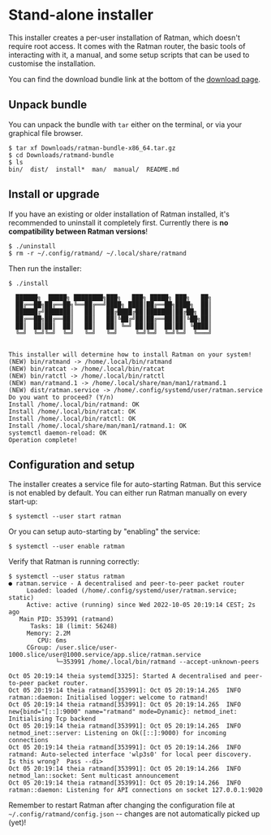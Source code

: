 # Stand-alone installer

This installer creates a per-user installation of Ratman, which
doesn't require root access.  It comes with the Ratman router, the
basic tools of interacting with it, a manual, and some setup scripts
that can be used to customise the installation.

You can find the download bundle link at the bottom of the [download
page](https://irde.st/download).


## Unpack bundle

You can unpack the bundle with `tar` either on the terminal, or via
your graphical file browser.

```
$ tar xf Downloads/ratman-bundle-x86_64.tar.gz
$ cd Downloads/ratmand-bundle
$ ls
bin/  dist/  install*  man/  manual/  README.md
```

## Install or upgrade

If you have an existing or older installation of Ratman installed,
it's recommended to uninstall it completely first.  Currently there is
**no compatibility between Ratman versions**!

```
$ ./uninstall
$ rm -r ~/.config/ratmand/ ~/.local/share/ratmand
```

Then run the installer:

```console
$ ./install

  ██████╗  █████╗ ████████╗███╗   ███╗ █████╗ ███╗   ██╗
  ██╔══██╗██╔══██╗╚══██╔══╝████╗ ████║██╔══██╗████╗  ██║
  ██████╔╝███████║   ██║   ██╔████╔██║███████║██╔██╗ ██║
  ██╔══██╗██╔══██║   ██║   ██║╚██╔╝██║██╔══██║██║╚██╗██║
  ██║  ██║██║  ██║   ██║   ██║ ╚═╝ ██║██║  ██║██║ ╚████║
  ╚═╝  ╚═╝╚═╝  ╚═╝   ╚═╝   ╚═╝     ╚═╝╚═╝  ╚═╝╚═╝  ╚═══╝


This installer will determine how to install Ratman on your system!
(NEW) bin/ratmand -> /home/.local/bin/ratmand
(NEW) bin/ratcat -> /home/.local/bin/ratcat
(NEW) bin/ratctl -> /home/.local/bin/ratctl
(NEW) man/ratmand.1 -> /home/.local/share/man/man1/ratmand.1
(NEW) dist/ratman.service -> /home/.config/systemd/user/ratman.service
Do you want to proceed? (Y/n) 
Install /home/.local/bin/ratmand: OK
Install /home/.local/bin/ratcat: OK
Install /home/.local/bin/ratctl: OK
Install /home/.local/share/man/man1/ratmand.1: OK
systemctl daemon-reload: OK
Operation complete!
```

## Configuration and setup

The installer creates a service file for auto-starting Ratman.  But
this service is not enabled by default.  You can either run Ratman
manually on every start-up:

```
$ systemctl --user start ratman
```

Or you can setup auto-starting by "enabling" the service:

```
$ systemctl --user enable ratman
```

Verify that Ratman is running correctly:

```
$ systemctl --user status ratman
● ratman.service - A decentralised and peer-to-peer packet router
     Loaded: loaded (/home/.config/systemd/user/ratman.service; static)
     Active: active (running) since Wed 2022-10-05 20:19:14 CEST; 2s ago
   Main PID: 353991 (ratmand)
      Tasks: 18 (limit: 56248)
     Memory: 2.2M
        CPU: 6ms
     CGroup: /user.slice/user-1000.slice/user@1000.service/app.slice/ratman.service
             └─353991 /home/.local/bin/ratmand --accept-unknown-peers

Oct 05 20:19:14 theia systemd[3325]: Started A decentralised and peer-to-peer packet router.
Oct 05 20:19:14 theia ratmand[353991]: Oct 05 20:19:14.265  INFO ratman::daemon: Initialised logger: welcome to ratmand!
Oct 05 20:19:14 theia ratmand[353991]: Oct 05 20:19:14.265  INFO new{bind="[::]:9000" name="ratmand" mode=Dynamic}: netmod_inet: Initialising Tcp backend
Oct 05 20:19:14 theia ratmand[353991]: Oct 05 20:19:14.265  INFO netmod_inet::server: Listening on Ok([::]:9000) for incoming connections
Oct 05 20:19:14 theia ratmand[353991]: Oct 05 20:19:14.266  INFO ratmand: Auto-selected interface 'wlp3s0' for local peer discovery.  Is this wrong?  Pass --di>
Oct 05 20:19:14 theia ratmand[353991]: Oct 05 20:19:14.266  INFO netmod_lan::socket: Sent multicast announcement
Oct 05 20:19:14 theia ratmand[353991]: Oct 05 20:19:14.266  INFO ratman::daemon: Listening for API connections on socket 127.0.0.1:9020
```

Remember to restart Ratman after changing the configuration file at
`~/.config/ratmand/config.json` -- changes are not automatically
picked up (yet)!
